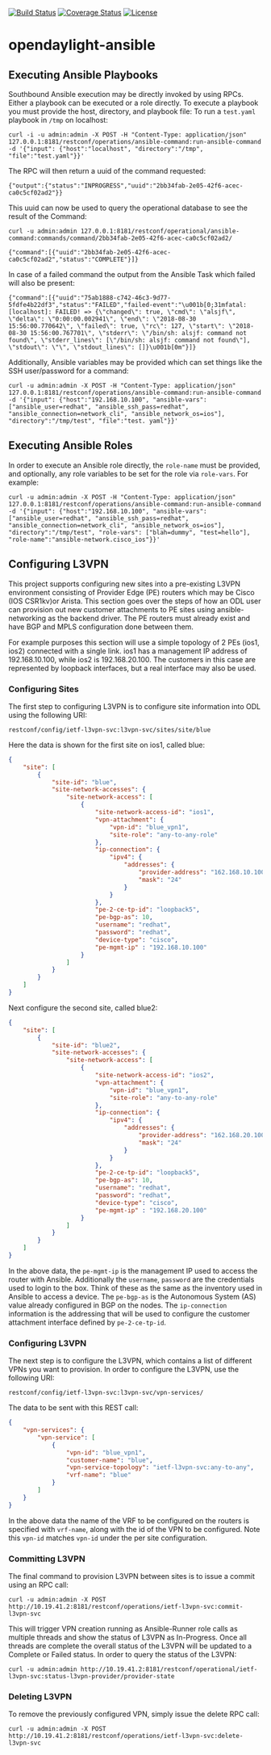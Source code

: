 [![Build Status](https://travis-ci.com/shague/opendaylight-ansible.svg?branch=master)](https://travis-ci.com/shague/opendaylight-ansible)
[![Coverage Status](https://coveralls.io/repos/github/shague/opendaylight-ansible/badge.svg?branch=master)](https://coveralls.io/github/shague/opendaylight-ansible?branch=master)
[![License](https://img.shields.io/badge/License-EPL%201.0-blue.svg)](https://opensource.org/licenses/EPL-1.0)

# opendaylight-ansible

## Executing Ansible Playbooks

Southbound Ansible execution may be directly invoked by using RPCs. Either a playbook can be executed or
a role directly. To execute a playbook you must provide the host, directory, and playbook file:
To run a `test.yaml` playbook in `/tmp` on localhost:

`curl -i -u admin:admin -X POST -H "Content-Type: application/json" 127.0.0.1:8181/restconf/operations/ansible-command:run-ansible-command -d '{"input": {"host":"localhost", "directory":"/tmp", "file":"test.yaml"}}'`

The RPC will then return a uuid of the command requested:

`{"output":{"status":"INPROGRESS","uuid":"2bb34fab-2e05-42f6-acec-ca0c5cf02ad2"}}`

This uuid can now be used to query the operational database to see the result of the Command:

`curl -u admin:admin 127.0.0.1:8181/restconf/operational/ansible-command:commands/command/2bb34fab-2e05-42f6-acec-ca0c5cf02ad2/`

`{"command":[{"uuid":"2bb34fab-2e05-42f6-acec-ca0c5cf02ad2","status":"COMPLETE"}]}`

In case of a failed command the output from the Ansible Task which failed will also be present:

`{"command":[{"uuid":"75ab1888-c742-46c3-9d77-5fdfe4b22df3","status":"FAILED","failed-event":"\u001b[0;31mfatal: [localhost]: FAILED! => {\"changed\": true, \"cmd\": \"alsjf\", \"delta\": \"0:00:00.002941\", \"end\": \"2018-08-30 15:56:00.770642\", \"failed\": true, \"rc\": 127, \"start\": \"2018-08-30 15:56:00.767701\", \"stderr\": \"/bin/sh: alsjf: command not found\", \"stderr_lines\": [\"/bin/sh: alsjf: command not found\"], \"stdout\": \"\", \"stdout_lines\": []}\u001b[0m"}]}`

Additionally, Ansible variables may be provided which can set things like the SSH user/password for a command:

`curl -u admin:admin -X POST -H "Content-Type: application/json" 127.0.0.1:8181/restconf/operations/ansible-command:run-ansible-command -d '{"input": {"host":"192.168.10.100", "ansible-vars": ["ansible_user=redhat", "ansible_ssh_pass=redhat", "ansible_connection=network_cli", "ansible_network_os=ios"], "directory":"/tmp/test", "file":"test.
 yaml"}}'`
 
 ## Executing Ansible Roles
 
In order to execute an Ansible role directly, the `role-name` must be provided, and optionally, any role variables
to be set for the role via `role-vars`. For example:
 
`curl -u admin:admin -X POST -H "Content-Type: application/json" 127.0.0.1:8181/restconf/operations/ansible-command:run-ansible-command -d '{"input": {"host":"192.168.10.100", "ansible-vars": ["ansible_user=redhat", "ansible_ssh_pass=redhat", "ansible_connection=network_cli", "ansible_network_os=ios"], "directory":"/tmp/test", "role-vars": ["blah=dummy", "test=hello"], "role-name":"ansible-network.cisco_ios"}}'`

## Configuring L3VPN

This project supports configuring new sites into a pre-existing L3VPN environment consisting of Provider Edge (PE) routers
which may be Cisco (IOS CSR1kv)or Arista. This section goes over the steps of how an ODL user can provision out new customer
attachments to PE sites using ansible-networking as the backend driver. The PE routers must already exist and have BGP
and MPLS configuration done between them.

For example purposes this section will use a simple topology of 2 PEs (ios1, ios2) connected with a single link. ios1 has
a management IP address of 192.168.10.100, while ios2 is 192.168.20.100. The customers in this case are represented by
loopback interfaces, but a real interface may also be used.

### Configuring Sites

The first step to configuring L3VPN is to configure site information into ODL using the following URI:

`restconf/config/ietf-l3vpn-svc:l3vpn-svc/sites/site/blue`

Here the data is shown for the first site on ios1, called blue:

```json
{
    "site": [
        {
            "site-id": "blue",
            "site-network-accesses": {
                "site-network-access": [
                    {
                        "site-network-access-id": "ios1",
                        "vpn-attachment": {
                            "vpn-id": "blue_vpn1",
                            "site-role": "any-to-any-role"
                        },
                        "ip-connection": {
                            "ipv4": {
                                "addresses": {
                                    "provider-address": "162.168.10.100",
                                    "mask": "24"
                                }
                            }
                        },
                        "pe-2-ce-tp-id": "loopback5",
                        "pe-bgp-as": 10,
                        "username": "redhat",
                        "password": "redhat",
                        "device-type": "cisco",
                        "pe-mgmt-ip" : "192.168.10.100"
                    }
                ]
            }
        }
    ]
}
```

Next configure the second site, called blue2:

```json
{
    "site": [
        {
            "site-id": "blue2",
            "site-network-accesses": {
                "site-network-access": [
                    {
                        "site-network-access-id": "ios2",
                        "vpn-attachment": {
                            "vpn-id": "blue_vpn1",
                            "site-role": "any-to-any-role"
                        },
                        "ip-connection": {
                            "ipv4": {
                                "addresses": {
                                    "provider-address": "162.168.20.100",
                                    "mask": "24"
                                }
                            }
                        },
                        "pe-2-ce-tp-id": "loopback5",
                        "pe-bgp-as": 10,
                        "username": "redhat",
                        "password": "redhat",
                        "device-type": "cisco",
                        "pe-mgmt-ip" : "192.168.20.100"
                    }
                ]
            }
        }
    ]
}

```

In the above data, the `pe-mgmt-ip` is the management IP used to access the router with Ansible. Additionally the
`username`, `password` are the credentials used to login to the box. Think of these as the same as the inventory used
in Ansible to access a device. The `pe-bgp-as` is the Autonomous System (AS) value already configured in BGP on the nodes.
The `ip-connection` information is the addressing that will be used to configure the customer attachment interface defined
by `pe-2-ce-tp-id`.

### Configuring L3VPN

The next step is to configure the L3VPN, which contains a list of different VPNs you want to provision. In order to
configure the L3VPN, use the following URI:

`restconf/config/ietf-l3vpn-svc:l3vpn-svc/vpn-services/`

The data to be sent with this REST call:

```json
{
    "vpn-services": {
        "vpn-service": [
            {
                "vpn-id": "blue_vpn1",
                "customer-name": "blue",
                "vpn-service-topology": "ietf-l3vpn-svc:any-to-any",
                "vrf-name": "blue"
            }
        ]
    }
}
```

In the above data the name of the VRF to be configured on the routers is specified with `vrf-name`, along with the id of
the VPN to be configured. Note this `vpn-id` matches `vpn-id` under the per site configuration.

### Committing L3VPN

The final command to provision L3VPN between sites is to issue a commit using an RPC call:

`curl -u admin:admin -X POST http://10.19.41.2:8181/restconf/operations/ietf-l3vpn-svc:commit-l3vpn-svc`

This will trigger VPN creation running as Ansible-Runner role calls as multiple threads and show the status of L3VPN
as In-Progress. Once all threads are complete the overall status of the L3VPN will be updated to a Complete or Failed
status. In order to query the status of the L3VPN:

`curl -u admin:admin http://10.19.41.2:8181/restconf/operational/ietf-l3vpn-svc:status-l3vpn-provider/provider-state`

### Deleting L3VPN

To remove the previously configured VPN, simply issue the delete RPC call:

`curl -u admin:admin -X POST http://10.19.41.2:8181/restconf/operations/ietf-l3vpn-svc:delete-l3vpn-svc`
